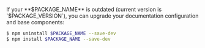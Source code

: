 If your **$PACKAGE_NAME** is outdated (current version is `$PACKAGE_VERSION`), you can upgrade your documentation configuration and base components:

```bash 
$ npm uninstall $PACKAGE_NAME --save-dev
$ npm install $PACKAGE_NAME --save-dev
```

